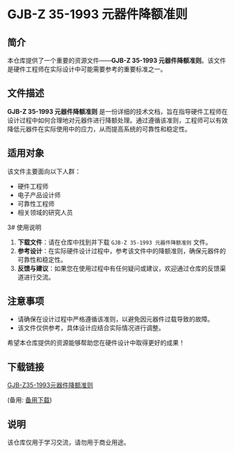 # GJB-Z 35-1993 元器件降额准则

## 简介

本仓库提供了一个重要的资源文件——**GJB-Z 35-1993 元器件降额准则**。该文件是硬件工程师在实际设计中可能需要参考的重要标准之一。

## 文件描述

**GJB-Z 35-1993 元器件降额准则** 是一份详细的技术文档，旨在指导硬件工程师在设计过程中如何合理地对元器件进行降额处理。通过遵循该准则，工程师可以有效降低元器件在实际使用中的应力，从而提高系统的可靠性和稳定性。

## 适用对象

该文件主要面向以下人群：

- 硬件工程师
- 电子产品设计师
- 可靠性工程师
- 相关领域的研究人员

3# 使用说明

1. **下载文件**：请在仓库中找到并下载 `GJB-Z 35-1993 元器件降额准则` 文件。
2. **参考设计**：在实际硬件设计过程中，参考该文件中的降额准则，确保元器件的可靠性和稳定性。
3. **反馈与建议**：如果您在使用过程中有任何疑问或建议，欢迎通过仓库的反馈渠道进行交流。

## 注意事项

- 请确保在设计过程中严格遵循该准则，以避免因元器件过载导致的故障。
- 该文件仅供参考，具体设计应结合实际情况进行调整。

希望本仓库提供的资源能够帮助您在硬件设计中取得更好的成果！

## 下载链接
[GJB-Z35-1993元器件降额准则](https://pan.quark.cn/s/51c361ad13de) 

(备用: [备用下载](https://pan.baidu.com/s/1gzwXDM65WIfL8z_h24yQcg?pwd=1234))

## 说明

该仓库仅用于学习交流，请勿用于商业用途。
